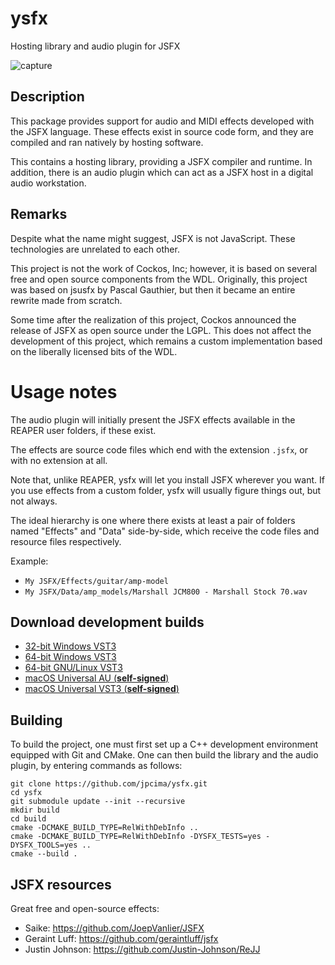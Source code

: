 # ysfx

Hosting library and audio plugin for JSFX

![capture](docs/capture.png)

## Description

This package provides support for audio and MIDI effects developed with the JSFX
language. These effects exist in source code form, and they are compiled and ran
natively by hosting software.

This contains a hosting library, providing a JSFX compiler and runtime.
In addition, there is an audio plugin which can act as a JSFX host in a digital
audio workstation.

## Remarks

Despite what the name might suggest, JSFX is not JavaScript.
These technologies are unrelated to each other.

This project is not the work of Cockos, Inc; however, it is based on several
free and open source components from the WDL. Originally, this project was based
on jsusfx by Pascal Gauthier, but then it became an entire rewrite made from
scratch.

Some time after the realization of this project, Cockos announced the release of
JSFX as open source under the LGPL. This does not affect the development of this
project, which remains a custom implementation based on the liberally licensed
bits of the WDL.

# Usage notes

The audio plugin will initially present the JSFX effects available in the REAPER
user folders, if these exist.

The effects are source code files which end with the extension `.jsfx`, or with
no extension at all.

Note that, unlike REAPER, ysfx will let you install JSFX wherever you want.
If you use effects from a custom folder, ysfx will usually figure things out, but
not always.

The ideal hierarchy is one where there exists at least a pair of folders named
"Effects" and "Data" side-by-side, which receive the code files and resource files
respectively.

Example:
- `My JSFX/Effects/guitar/amp-model`
- `My JSFX/Data/amp_models/Marshall JCM800 - Marshall Stock 70.wav`

## Download development builds

- [32-bit Windows VST3](https://nightly.link/jpcima/ysfx/workflows/build/master/Windows%2032-bit%20VST3.zip)
- [64-bit Windows VST3](https://nightly.link/jpcima/ysfx/workflows/build/master/Windows%2064-bit%20VST3.zip)
- [64-bit GNU/Linux VST3](https://nightly.link/jpcima/ysfx/workflows/build/master/Linux%2064-bit%20VST3.zip)
- [macOS Universal AU (**self-signed**)](https://nightly.link/jpcima/ysfx/workflows/build/master/macOS%20AU.zip)
- [macOS Universal VST3 (**self-signed**)](https://nightly.link/jpcima/ysfx/workflows/build/master/macOS%20VST3.zip)

## Building

To build the project, one must first set up a C++ development environment
equipped with Git and CMake. One can then build the library and the audio
plugin, by entering commands as follows:

```
git clone https://github.com/jpcima/ysfx.git
cd ysfx
git submodule update --init --recursive
mkdir build
cd build
cmake -DCMAKE_BUILD_TYPE=RelWithDebInfo ..
cmake -DCMAKE_BUILD_TYPE=RelWithDebInfo -DYSFX_TESTS=yes -DYSFX_TOOLS=yes .. 
cmake --build .
```

## JSFX resources

Great free and open-source effects:

- Saike: https://github.com/JoepVanlier/JSFX
- Geraint Luff: https://github.com/geraintluff/jsfx
- Justin Johnson: https://github.com/Justin-Johnson/ReJJ
